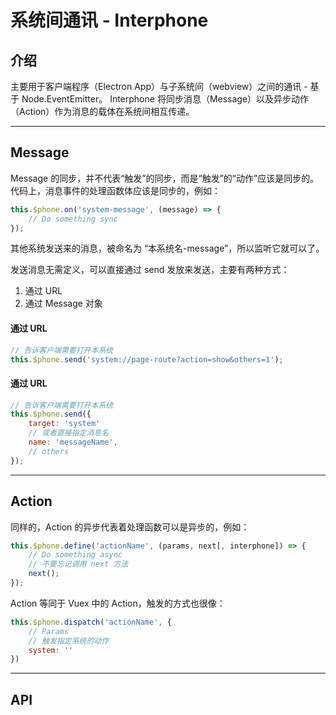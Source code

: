 # 系统间通讯 - Interphone

## 介绍

主要用于客户端程序（Electron App）与子系统间（webview）之间的通讯 - 基于 Node.EventEmitter。
Interphone 将同步消息（Message）以及异步动作（Action）作为消息的载体在系统间相互传递。

---

## Message

Message 的同步，并不代表“触发”的同步，而是“触发”的“动作”应该是同步的。代码上，消息事件的处理函数体应该是同步的，例如：

```JavaScript
this.$phone.on('system-message', (message) => {
    // Do something sync
});
```

其他系统发送来的消息，被命名为 “本系统名-message”，所以监听它就可以了。

发送消息无需定义，可以直接通过 send 发放来发送，主要有两种方式：
1. 通过 URL
2. 通过 Message 对象

#### 通过 URL
```JavaScript
// 告诉客户端需要打开本系统
this.$phone.send('system://page-route?action=show&others=1');
```

#### 通过 URL
```JavaScript
// 告诉客户端需要打开本系统
this.$phone.send({
    target: 'system'
    // 或者直接指定消息名
    name: 'messageName',
    // others
});
```

---

## Action

同样的，Action 的异步代表着处理函数可以是异步的，例如：

```JavaScript
this.$phone.define('actionName', (params, next[, interphone]) => {
    // Do something async
    // 不要忘记调用 next 方法
    next();
});
```

Action 等同于 Vuex 中的 Action，触发的方式也很像：

```JavaScript
this.$phone.dispatch('actionName', {
    // Params
    // 触发指定系统的动作
    system: ''
})
```

---

## API